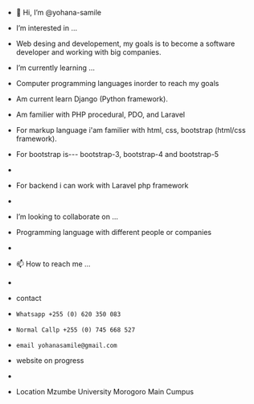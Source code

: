 - 👋 Hi, I’m @yohana-samile
- I’m interested in ...
- Web desing and developement, my goals is to become a software developer and working with big companies.
- I’m currently learning ...
- Computer programming languages inorder to reach my goals
- Am current learn Django (Python framework).
- Am familier with PHP procedural, PDO, and Laravel

- For markup language i'am familier with html, css, bootstrap (html/css framework).
- For bootstrap is--- bootstrap-3, bootstrap-4 and bootstrap-5
- 
- For backend i can work with Laravel php framework
- 
- I’m looking to collaborate on ...
- Programming language with different people or companies
- 
- 📫 How to reach me ...
-
-  contact
-     Whatsapp +255 (0) 620 350 083
-     Normal Callp +255 (0) 745 668 527
-     email yohanasamile@gmail.com
-  website on progress
-  
-  Location Mzumbe University Morogoro Main Cumpus
